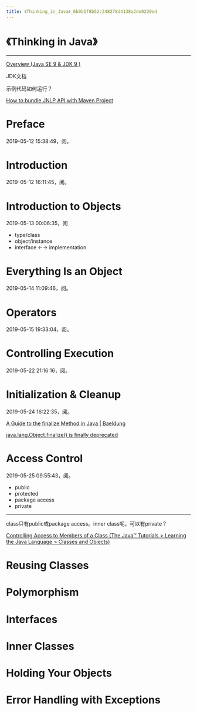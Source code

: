 ```yaml
---
title: 《Thinking_in_Java》_6b0b1f8b52c348278d4138a2de0220ed
---
```


# 《Thinking in Java》

---

[Overview (Java SE 9 & JDK 9 )](https://docs.oracle.com/javase/9/docs/api/overview-summary.html)

JDK文档

示例代码如何运行？

[How to bundle JNLP API with Maven Project](https://stackoverflow.com/questions/4645104/how-to-bundle-jnlp-api-with-maven-project)

# Preface

2019-05-12 15:38:49，阅。

# Introduction

2019-05-12 16:11:45，阅。

# Introduction to Objects

2019-05-13 00:06:35，阅

- type/class
- object/instance
- interface ←→ implementation

# Everything Is an Object

2019-05-14 11:09:46，阅。

# Operators

2019-05-15 19:33:04，阅。

# Controlling Execution

2019-05-22 21:16:16，阅。

# Initialization & Cleanup

2019-05-24 16:22:35，阅。

[A Guide to the finalize Method in Java | Baeldung](https://www.baeldung.com/java-finalize)

[java.lang.Object.finalize() is finally deprecated](https://hackernoon.com/java-lang-object-finalize-is-finally-deprecated-f99df40fa71)

# Access Control

2019-05-25 09:55:43，阅。

- public
- protected
- package access
- private

---

class只有public或package access。inner class呢，可以有private？

[Controlling Access to Members of a Class (The Java™ Tutorials > Learning the Java Language > Classes and Objects)](https://docs.oracle.com/javase/tutorial/java/javaOO/accesscontrol.html)

# Reusing Classes

# Polymorphism

# Interfaces

# Inner Classes

# Holding Your Objects

# Error Handling with Exceptions